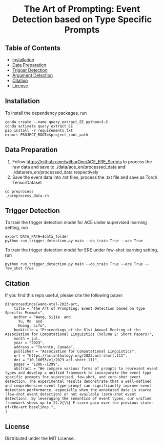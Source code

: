 <h1 align="center">The Art of Prompting: Event Detection based on Type Specific Prompts
</h1>

## Table of Contents
- [Installation](#installation)
- [Data Preparation](#data-preparation)
- [Trigger Detection](#trigger-detection)
- [Argument Detection](#argument-detection)
- [Citation](#citation)
- [License](#license)

## Installation
To install the dependency packages, run
```
conda create --name query_extract_EE python=3.8
conda activate query_extract_EE
pip install -r requirements.txt
export PROJECT_ROOT=$project_root_path
```

## Data Preparation 

1. Follow https://github.com/wilburOne/ACE_ERE_Scripts to process the raw data and save to ./data/ace_en/processed_data 
and ./data/ere_en/processed_data respectively
2. Save the event data into .txt files, process the .txt file and save as Torch TensorDataset
```
cd preprocess
./preprocess_data.sh
```
## Trigger Detection
To train the trigger detection model for ACE under supervised learning setting, run
```
export DATA_PATH=$data_folder
python run_trigger_detection.py main --do_train True --ace True
```
To train the trigger detection model for ERE under few-shot learning setting, run
```
python run_trigger_detection.py main --do_train True --ere True --few_shot True
```






## Citation
If you find this repo useful, please cite the following paper:
```
@inproceedings{wang-etal-2023-art,
    title = "The Art of Prompting: Event Detection based on Type Specific Prompts",
    author = "Wang, Sijia  and
      Yu, Mo  and
      Huang, Lifu",
    booktitle = "Proceedings of the 61st Annual Meeting of the Association for Computational Linguistics (Volume 2: Short Papers)",
    month = jul,
    year = "2023",
    address = "Toronto, Canada",
    publisher = "Association for Computational Linguistics",
    url = "https://aclanthology.org/2023.acl-short.111",
    doi = "10.18653/v1/2023.acl-short.111",
    pages = "1286--1299",
    abstract = "We compare various forms of prompts to represent event types and develop a unified framework to incorporate the event type specific prompts for supervised, few-shot, and zero-shot event detection. The experimental results demonstrate that a well-defined and comprehensive event type prompt can significantly improve event detection performance, especially when the annotated data is scarce (few-shot event detection) or not available (zero-shot event detection). By leveraging the semantics of event types, our unified framework shows up to 22.2{\%} F-score gain over the previous state-of-the-art baselines.",
}
```


<!-- LICENSE -->
## License

Distributed under the MIT License.

